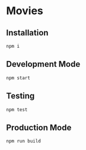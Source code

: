 # Movies

## Installation

```
npm i
```

## Development Mode

```
npm start
```

## Testing

```
npm test
```

## Production Mode

```
npm run build
```
